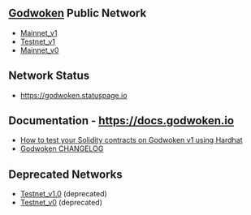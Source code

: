 ## [Godwoken](https://github.com/godwokenrises/godwoken) Public Network

* [Mainnet_v1](./mainnet_v1)
* [Testnet_v1](./testnet_v1_1)
* [Mainnet_v0](./mainnet_v0)

## Network Status

- https://godwoken.statuspage.io

## Documentation - https://docs.godwoken.io

* [How to test your Solidity contracts on Godwoken v1 using Hardhat](https://github.com/godwokenrises/godwoken-tests)
* [Godwoken CHANGELOG](https://github.com/godwokenrises/godwoken/blob/develop/CHANGELOG.md)

## Deprecated Networks

* [Testnet_v1.0](./testnet_v1_0/) (deprecated)
* [Testnet_v0](./testnet_v0) (deprecated)
